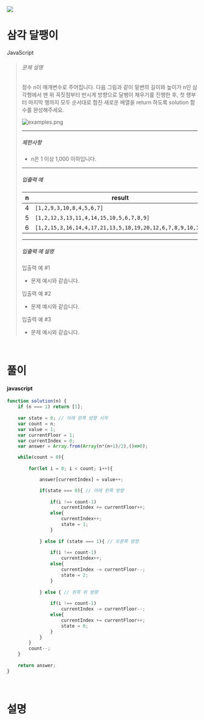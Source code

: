 ![](/img/programmers.png)

# 삼각 달팽이

JavaScript

>###### 문제 설명
>
>정수 n이 매개변수로 주어집니다. 다음 그림과 같이 밑변의 길이와 높이가 n인 삼각형에서 맨 위 꼭짓점부터 반시계 방향으로 달팽이 채우기를 진행한 후, 첫 행부터 마지막 행까지 모두 순서대로 합친 새로운 배열을 return 하도록 solution 함수를 완성해주세요.
>
>![examples.png](https://grepp-programmers.s3.ap-northeast-2.amazonaws.com/files/production/e1e53b93-dcdf-446f-b47f-e8ec1292a5e0/examples.png)
>
>* * * * *
>
>##### 제한사항
>
>-   n은 1 이상 1,000 이하입니다.
>
>* * * * *
>
>##### 입출력 예
>
>| n | result |
>| --- | --- |
>| 4 | `[1,2,9,3,10,8,4,5,6,7]` |
>| 5 | `[1,2,12,3,13,11,4,14,15,10,5,6,7,8,9]` |
>| 6 | `[1,2,15,3,16,14,4,17,21,13,5,18,19,20,12,6,7,8,9,10,11]` |
>
>* * * * *
>
>##### 입출력 예 설명
>
>입출력 예 #1
>
>-   문제 예시와 같습니다.
>
>입출력 예 #2
>
>-   문제 예시와 같습니다.
>
>입출력 예 #3
>
>-   문제 예시와 같습니다.

<br/>

# 풀이

#### javascript
```javascript
function solution(n) {
    if (n === 1) return [1];
    
    var state = 0; // 아래 왼쪽 방향 시작
    var count = n;
    var value = 1;
    var currentFloor = 1;
    var currentIndex = 0;
    var answer = Array.from(Array(n*(n+1)/2),()=>0);

    while(count > 0){
        
        for(let i = 0; i < count; i++){

            answer[currentIndex] = value++;

            if(state === 0){ // 아래 왼쪽 방향
                
                if(i !== count-1)
                    currentIndex += currentFloor++;
                else{
                    currentIndex++;
                    state = 1;
                }
                
            } else if (state === 1){ // 오른쪽 방향
            
                if(i !== count-1)
                    currentIndex++;
                else{
                    currentIndex -= currentFloor--;
                    state = 2;
                }
                
            } else { // 왼쪽 위 방향
                
                if(i !== count-1)
                    currentIndex -= currentFloor--;
                else{
                    currentIndex += currentFloor++;
                    state = 0;
                }
            }
        }
        count--;
    }
    
    return answer;
}
```

<br/>

# 설명